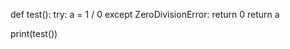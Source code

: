 def test():
    try:
        a = 1 / 0
    except ZeroDivisionError:
        return 0
    return a


print(test())
